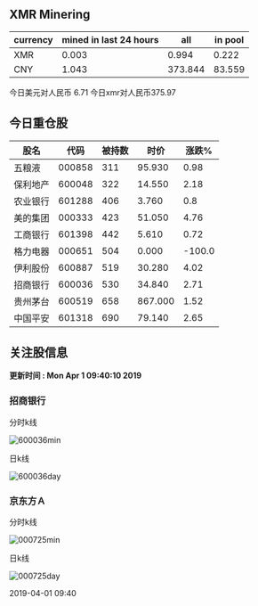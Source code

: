 ## XMR Minering

|currency|mined in last 24 hours|all|in pool|
|---|---|---|---|
|XMR|0.003|0.994|0.222|
|CNY|1.043|373.844|83.559|

今日美元对人民币 6.71	今日xmr对人民币375.97


## 今日重仓股 

|股名|代码|被持数|时价|涨跌%|
|---|---|---|---|---|
|五粮液|000858|311|95.930|0.98|
|保利地产|600048|322|14.550|2.18|
|农业银行|601288|406|3.760|0.8|
|美的集团|000333|423|51.050|4.76|
|工商银行|601398|442|5.610|0.72|
|格力电器|000651|504|0.000|-100.0|
|伊利股份|600887|519|30.280|4.02|
|招商银行|600036|530|34.840|2.71|
|贵州茅台|600519|658|867.000|1.52|
|中国平安|601318|690|79.140|2.65|

## 关注股信息
**更新时间 : Mon Apr  1 09:40:10 2019**
### 招商银行 
分时k线

![600036min](http://image.sinajs.cn/newchart/min/n/sh600036.gif)

日k线

![600036day](http://image.sinajs.cn/newchart/daily/n/sh600036.gif)

### 京东方Ａ 
分时k线

![000725min](http://image.sinajs.cn/newchart/min/n/sz000725.gif)

日k线

![000725day](http://image.sinajs.cn/newchart/daily/n/sz000725.gif)

2019-04-01 09:40